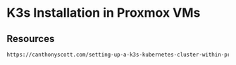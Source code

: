 # K3s Installation in Proxmox VMs

## Resources
```html
https://canthonyscott.com/setting-up-a-k3s-kubernetes-cluster-within-proxmox/
```
